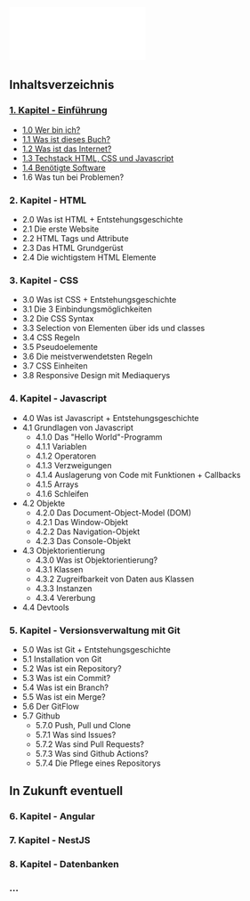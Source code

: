 ![Image](./logo.svg)
## Inhaltsverzeichnis

### [1. Kapitel - Einführung](1.%20Kapitel/1.%20Kapitel.md)

- [1.0 Wer bin ich?](./1.%20Kapitel/1.0%20Wer%20bin%20ich.md)
- [1.1 Was ist dieses Buch?](./1.%20Kapitel/1.1%20Was%20ist%20dieses%20Buch.md)
- [1.2 Was ist das Internet?](./1.%20Kapitel/1.2%20Was%20ist%20das%20Internet.md)
- [1.3 Techstack HTML, CSS und Javascript](./1.%20Kapitel/1.3%20Techstack%20HTML,%20CSS%20und%20Javascript.md)
- [1.4 Benötigte Software](./1.%20Kapitel/1.4%20Benötigte%20Software.md)
- 1.6 Was tun bei Problemen?

### 2. Kapitel - HTML

- 2.0 Was ist HTML + Entstehungsgeschichte
- 2.1 Die erste Website
- 2.2 HTML Tags und Attribute
- 2.3 Das HTML Grundgerüst
- 2.4 Die wichtigstem HTML Elemente

### 3. Kapitel - CSS

- 3.0 Was ist CSS + Entstehungsgeschichte
- 3.1 Die 3 Einbindungsmöglichkeiten
- 3.2 Die CSS Syntax
- 3.3 Selection von Elementen über ids und classes
- 3.4 CSS Regeln
- 3.5 Pseudoelemente
- 3.6 Die meistverwendetsten Regeln
- 3.7 CSS Einheiten
- 3.8 Responsive Design mit Mediaquerys

### 4. Kapitel - Javascript

- 4.0 Was ist Javascript + Entstehungsgeschichte
- 4.1 Grundlagen von Javascript
  - 4.1.0 Das "Hello World"-Programm
  - 4.1.1 Variablen
  - 4.1.2 Operatoren
  - 4.1.3 Verzweigungen
  - 4.1.4 Auslagerung von Code mit Funktionen + Callbacks
  - 4.1.5 Arrays
  - 4.1.6 Schleifen
- 4.2 Objekte
  - 4.2.0 Das Document-Object-Model (DOM)
  - 4.2.1 Das Window-Objekt
  - 4.2.2 Das Navigation-Objekt
  - 4.2.3 Das Console-Objekt
- 4.3 Objektorientierung
  - 4.3.0 Was ist Objektorientierung?
  - 4.3.1 Klassen
  - 4.3.2 Zugreifbarkeit von Daten aus Klassen
  - 4.3.3 Instanzen
  - 4.3.4 Vererbung
- 4.4 Devtools

### 5. Kapitel - Versionsverwaltung mit Git

- 5.0 Was ist Git + Entstehungsgeschichte
- 5.1 Installation von Git
- 5.2 Was ist ein Repository?
- 5.3 Was ist ein Commit?
- 5.4 Was ist ein Branch?
- 5.5 Was ist ein Merge?
- 5.6 Der GitFlow
- 5.7 Github
  - 5.7.0 Push, Pull und Clone
  - 5.7.1 Was sind Issues?
  - 5.7.2 Was sind Pull Requests?
  - 5.7.3 Was sind Github Actions?
  - 5.7.4 Die Pflege eines Repositorys

## In Zukunft eventuell
### 6. Kapitel - Angular
### 7. Kapitel - NestJS
### 8. Kapitel - Datenbanken
### ...